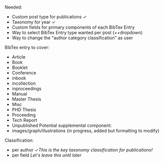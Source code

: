 Needed:
- Custom post type for publications  ✓
- Taxonomy for year  ✓
- Custom fields for primary components of each BibTex Entry
- Way to select BibTex Entry type wanted per post (++dropdown)
- Way to change the "author category classification" as user

BibTex entry to cover:
- Article
- Book
- Booklet
- Conference
- inbook
- incollection
- inproceedings
- Manual
- Master Thesis
- Misc
- PHD Thesis
- Proceeding
- Tech Report
- Unpublished
Potential supplemental component:
- images/graph/illustrations  (in progress, added but formatting to modify)

Classification:
- per author ✓_This is the key taxonomy classification for publications!_
- per field  _Let's leave this until later_







